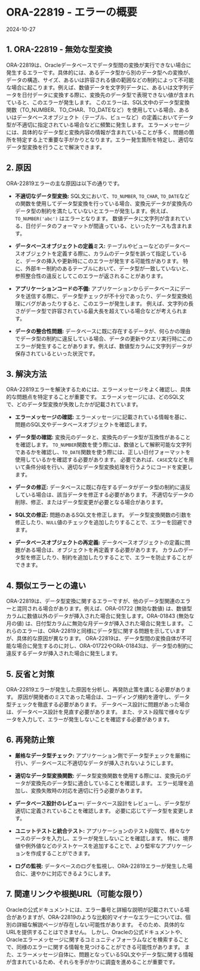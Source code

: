 # ORA-22819 - エラーの概要
2024-10-27

## 1. ORA-22819 - 無効な型変換

ORA-22819は、Oracleデータベースでデータ型間の変換が実行できない場合に発生するエラーです。具体的には、あるデータ型から別のデータ型への変換が、データの構造、サイズ、あるいは許容される値の範囲などの制約によって不可能な場合に起こります。例えば、数値データを文字列データに、あるいは文字列データを日付データに変換する際に、変換先のデータ型で表現できない値が含まれていると、このエラーが発生します。  このエラーは、SQL文中のデータ型変換関数（TO_NUMBER、TO_CHAR、TO_DATEなど）を使用している場合、あるいはデータベースオブジェクト（テーブル、ビューなど）の定義においてデータ型が不適切に指定されている場合などに頻繁に発生します。  エラーメッセージには、具体的なデータ型と変換内容の情報が含まれていることが多く、問題の箇所を特定する上で重要な手がかりとなります。エラー発生箇所を特定し、適切なデータ型変換を行うことで解決できます。


## 2. 原因

ORA-22819エラーの主な原因は以下の通りです。

* **不適切なデータ型変換:** SQL文において、`TO_NUMBER`, `TO_CHAR`, `TO_DATE`などの関数を使用してデータ型変換を行っている場合、変換元データが変換先のデータ型の制約を満たしていないとエラーが発生します。例えば、`TO_NUMBER('abc')` はエラーとなります。  数値データに文字列が含まれている、日付データのフォーマットが間違っている、といったケースも含まれます。

* **データベースオブジェクトの定義ミス:** テーブルやビューなどのデータベースオブジェクトを定義する際に、カラムのデータ型を誤って指定していると、データの挿入や更新時にこのエラーが発生する可能性があります。  特に、外部キー制約のあるテーブルにおいて、データ型が一致していないと、参照整合性の違反としてこのエラーが返されることがあります。

* **アプリケーションコードの不備:** アプリケーションからデータベースにデータを送信する際に、データ型チェックが不十分であったり、データ型変換処理にバグがあったりすると、このエラーが発生します。 例えば、文字列の長さがデータ型で許容されている最大長を超えている場合などが考えられます。

* **データの整合性問題:** データベースに既に存在するデータが、何らかの理由でデータ型の制約に違反している場合、データの更新やクエリ実行時にこのエラーが発生することがあります。例えば、数値型カラムに文字列データが保存されているといった状況です。


## 3. 解決方法

ORA-22819エラーを解決するためには、エラーメッセージをよく確認し、具体的な問題点を特定することが重要です。  エラーメッセージには、どのSQL文で、どのデータ型変換が失敗したかが記載されています。

* **エラーメッセージの確認:** エラーメッセージに記載されている情報を基に、問題のSQL文やデータベースオブジェクトを確認します。

* **データ型の確認:** 変換元のデータと、変換先のデータ型が互換性があることを確認します。  `TO_NUMBER`関数を使う際には、数値として解釈可能な文字列であるかを確認し、`TO_DATE`関数を使う際には、正しい日付フォーマットを使用しているかを確認する必要があります。  必要であれば、`CASE`文などを用いて条件分岐を行い、適切なデータ型変換処理を行うようにコードを変更します。

* **データの修正:** データベースに既に存在するデータがデータ型の制約に違反している場合は、該当データを修正する必要があります。  不適切なデータの削除、修正、またはデータ型変更が必要となる場合があります。

* **SQL文の修正:** 問題のあるSQL文を修正します。 データ型変換関数の引数を修正したり、`NULL`値のチェックを追加したりすることで、エラーを回避できます。

* **データベースオブジェクトの再定義:** データベースオブジェクトの定義に問題がある場合は、オブジェクトを再定義する必要があります。  カラムのデータ型を修正したり、制約を追加したりすることで、エラーを防止することができます。


## 4. 類似エラーとの違い

ORA-22819は、データ型変換に関するエラーですが、他のデータ型関連のエラーと混同される場合があります。例えば、ORA-01722 (無効な数値) は、数値型カラムに数値以外のデータが挿入された場合に発生します。ORA-01843 (無効な月の値) は、日付型カラムに無効な月データが挿入された場合に発生します。  これらのエラーは、ORA-22819と同様にデータ型に関する問題を示していますが、具体的な原因が異なります。  ORA-22819は、データ型間の変換自体が不可能な場合に発生するのに対し、ORA-01722やORA-01843は、データ型の制約に違反するデータが挿入された場合に発生します。


## 5. 反省と対策

ORA-22819エラーが発生した原因を分析し、再発防止策を講じる必要があります。  原因が開発者のミスであった場合は、コーディング規約を遵守し、データ型チェックを徹底する必要があります。 データベース設計に問題があった場合は、データベース設計を見直す必要があります。  また、テスト段階で様々なデータを入力して、エラーが発生しないことを確認する必要があります。


## 6. 再発防止策

* **厳格なデータ型チェック:** アプリケーション側でデータ型チェックを厳格に行い、データベースに不適切なデータが挿入されないようにします。

* **適切なデータ型変換関数:** データ型変換関数を使用する際には、変換元のデータが変換先のデータ型に適合していることを確認します。  エラー処理を追加し、変換失敗時の対応を適切に行う必要があります。

* **データベース設計のレビュー:** データベース設計をレビューし、データ型が適切に定義されていることを確認します。  必要に応じてデータ型を変更します。

* **ユニットテストと統合テスト:** アプリケーションのテスト段階で、様々なケースのデータを入力し、エラーが発生しないことを確認します。  特に、境界値や例外値などのテストケースを追加することで、より堅牢なアプリケーションを作成することができます。

* **ログの監視:** データベースのログを監視し、ORA-22819エラーが発生した場合に、速やかに対応できるようにします。


## 7. 関連リンクや根拠URL（可能な限り）

Oracleの公式ドキュメントには、エラー番号と詳細な説明が記載されている場合がありますが、ORA-22819のような比較的マイナーなエラーについては、個別の詳細な解説ページが存在しない可能性があります。  そのため、具体的なURLを提供することはできません。  しかし、Oracleの公式ドキュメントや、Oracleエラーメッセージに関するコミュニティフォーラムなどを検索することで、同様のエラーに関する情報を見つけることができる可能性があります。  また、エラーメッセージ自体に、問題となっているSQL文やデータ型に関する情報が含まれているため、それらを手がかりに調査を進めることが重要です。